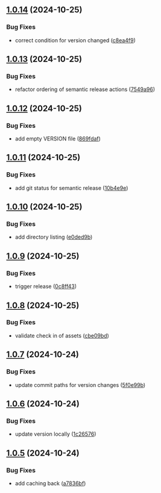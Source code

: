 ## [1.0.14](https://github.com/ocrosby/lambda-kit/compare/v1.0.13...v1.0.14) (2024-10-25)


### Bug Fixes

* correct condition for version changed ([c8ea4f9](https://github.com/ocrosby/lambda-kit/commit/c8ea4f9739364654a5572567743f02f34d86c3c4))

## [1.0.13](https://github.com/ocrosby/lambda-kit/compare/v1.0.12...v1.0.13) (2024-10-25)


### Bug Fixes

* refactor ordering of semantic release actions ([7549a96](https://github.com/ocrosby/lambda-kit/commit/7549a96675ab70f5d7c61ac22e9f7198d2c1c0ec))

## [1.0.12](https://github.com/ocrosby/lambda-kit/compare/v1.0.11...v1.0.12) (2024-10-25)


### Bug Fixes

* add empty VERSION file ([869fdaf](https://github.com/ocrosby/lambda-kit/commit/869fdaf03fd66355be6403de53b17b31492bd585))

## [1.0.11](https://github.com/ocrosby/lambda-kit/compare/v1.0.10...v1.0.11) (2024-10-25)


### Bug Fixes

* add git status for semantic release ([10b4e9e](https://github.com/ocrosby/lambda-kit/commit/10b4e9ecf01a3b02e4112306507792e367d133df))

## [1.0.10](https://github.com/ocrosby/lambda-kit/compare/v1.0.9...v1.0.10) (2024-10-25)


### Bug Fixes

* add directory listing ([e0ded9b](https://github.com/ocrosby/lambda-kit/commit/e0ded9b5d0576aa0ad7e6651e69a13d17f7c9327))

## [1.0.9](https://github.com/ocrosby/lambda-kit/compare/v1.0.8...v1.0.9) (2024-10-25)


### Bug Fixes

* trigger release ([0c8ff43](https://github.com/ocrosby/lambda-kit/commit/0c8ff4394c2aa281edfd60d8c649ab04c19faee6))

## [1.0.8](https://github.com/ocrosby/lambda-kit/compare/v1.0.7...v1.0.8) (2024-10-25)


### Bug Fixes

* validate check in of assets ([cbe09bd](https://github.com/ocrosby/lambda-kit/commit/cbe09bd80e2f782cb0150c50c90db82e902f3fb1))

## [1.0.7](https://github.com/ocrosby/lambda-kit/compare/v1.0.6...v1.0.7) (2024-10-24)


### Bug Fixes

* update commit paths for version changes ([5f0e99b](https://github.com/ocrosby/lambda-kit/commit/5f0e99ba9c70e5ce96e2eebc013175b8df1e092c))

## [1.0.6](https://github.com/ocrosby/lambda-kit/compare/v1.0.5...v1.0.6) (2024-10-24)


### Bug Fixes

* update version locally ([1c26576](https://github.com/ocrosby/lambda-kit/commit/1c2657667b6ff9a346c0af0fd86d79df85939878))

## [1.0.5](https://github.com/ocrosby/lambda-kit/compare/v1.0.4...v1.0.5) (2024-10-24)


### Bug Fixes

* add caching back ([a7836bf](https://github.com/ocrosby/lambda-kit/commit/a7836bf7b4ea6c4acf9df1493d5474a2484db9cc))
